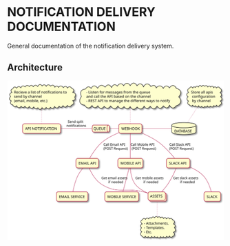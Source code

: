 # NOTIFICATION DELIVERY DOCUMENTATION

General documentation of the notification delivery system.

## Architecture

![architecture](./docs//diagrams/out/architecture.svg)
